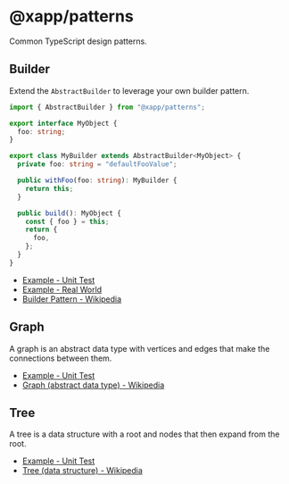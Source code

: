 # @xapp/patterns

Common TypeScript design patterns.

## Builder

Extend the `AbstractBuilder` to leverage your own builder pattern.

```typescript
import { AbstractBuilder } from "@xapp/patterns";

export interface MyObject {
  foo: string;
}

export class MyBuilder extends AbstractBuilder<MyObject> {
  private foo: string = "defaultFooValue";

  public withFoo(foo: string): MyBuilder {
    return this;
  }

  public build(): MyObject {
    const { foo } = this;
    return {
      foo,
    };
  }
}
```

- [Example - Unit Test](https://github.com/xapp-ai/patterns/blob/main/src/Builder/__test__/AbstractBuilder.test.ts)
- [Example - Real World](https://github.com/stentorium/stentor/blob/master/packages/stentor-request/src/Builders.ts)
- [Builder Pattern - Wikipedia](https://en.wikipedia.org/wiki/Builder_pattern)

## Graph

A graph is an abstract data type with vertices and edges that make the connections between them.

- [Example - Unit Test](https://github.com/xapp-ai/patterns/blob/main/src/Graph/__test__/AbstractGraph.test.ts)
- [Graph (abstract data type) - Wikipedia](<https://en.wikipedia.org/wiki/Graph_(abstract_data_type)>)

## Tree

A tree is a data structure with a root and nodes that then expand from the root.

- [Example - Unit Test](https://github.com/xapp-ai/patterns/blob/main/src/Tree/__test__/AbstractTree.test.ts)
- [Tree (data structure) - Wikipedia](<https://en.wikipedia.org/wiki/Tree_(data_structure)>)
